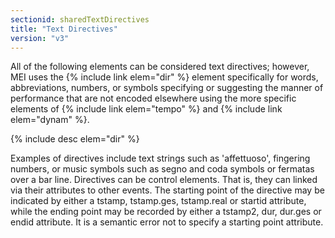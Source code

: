 ```yaml
---
sectionid: sharedTextDirectives
title: "Text Directives"
version: "v3"
---
```


All of the following elements can be considered text directives; however, MEI uses the {% include link elem="dir" %} element specifically for words, abbreviations, numbers, or symbols specifying or suggesting the manner of performance that are not encoded elsewhere using the more specific elements of {% include link elem="tempo" %} and {% include link elem="dynam" %}.

{% include desc elem="dir" %} 

Examples of directives include text strings such as 'affettuoso', fingering numbers, or music symbols such as segno and coda symbols or fermatas over a bar line. Directives can be control elements. That is, they can linked via their attributes to other events. The starting point of the directive may be indicated by either a tstamp, tstamp.ges, tstamp.real or startid attribute, while the ending point may be recorded by either a tstamp2, dur, dur.ges or endid attribute. It is a semantic error not to specify a starting point attribute.
